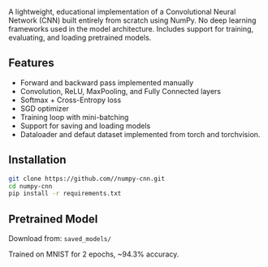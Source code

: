 A lightweight, educational implementation of a Convolutional Neural Network (CNN) built entirely from scratch using NumPy. No deep learning frameworks used in the model architecture. Includes support for training, evaluating, and loading pretrained models.

## Features

-   Forward and backward pass implemented manually
-   Convolution, ReLU, MaxPooling, and Fully Connected layers
-   Softmax + Cross-Entropy loss
-   SGD optimizer
-   Training loop with mini-batching
-   Support for saving and loading models
-   Dataloader and defaut dataset implemented from torch and torchvision.

## Installation

```bash
git clone https://github.com//numpy-cnn.git
cd numpy-cnn
pip install -r requirements.txt
```

## Pretrained Model

Download from: `saved_models/`

Trained on MNIST for 2 epochs, ~94.3% accuracy.
